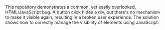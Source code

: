 This repository demonstrates a common, yet easily overlooked, HTML/JavaScript bug. A button click hides a div, but there's no mechanism to make it visible again, resulting in a broken user experience.  The solution shows how to correctly manage the visibility of elements using JavaScript.